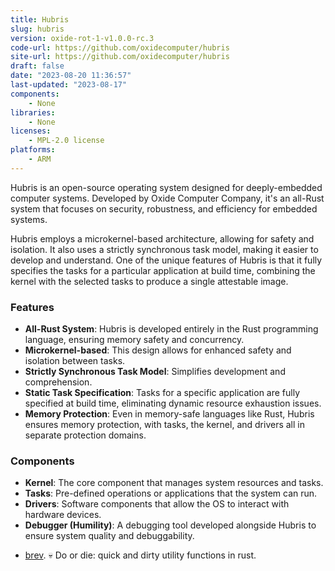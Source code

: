 ```yaml
---
title: Hubris
slug: hubris
version: oxide-rot-1-v1.0.0-rc.3
code-url: https://github.com/oxidecomputer/hubris
site-url: https://github.com/oxidecomputer/hubris
draft: false
date: "2023-08-20 11:36:57"
last-updated: "2023-08-17"
components:
    - None
libraries:
    - None
licenses:
    - MPL-2.0 license
platforms:
    - ARM
---
```

Hubris is an open-source operating system designed for deeply-embedded computer systems. Developed by Oxide Computer Company, it's an all-Rust system that focuses on security, robustness, and efficiency for embedded systems.

<!--more-->

Hubris employs a microkernel-based architecture, allowing for safety and isolation. It also uses a strictly synchronous task model, making it easier to develop and understand. One of the unique features of Hubris is that it fully specifies the tasks for a particular application at build time, combining the kernel with the selected tasks to produce a single attestable image.

### Features

- **All-Rust System**: Hubris is developed entirely in the Rust programming language, ensuring memory safety and concurrency.
- **Microkernel-based**: This design allows for enhanced safety and isolation between tasks.
- **Strictly Synchronous Task Model**: Simplifies development and comprehension.
- **Static Task Specification**: Tasks for a specific application are fully specified at build time, eliminating dynamic resource exhaustion issues.
- **Memory Protection**: Even in memory-safe languages like Rust, Hubris ensures memory protection, with tasks, the kernel, and drivers all in separate protection domains.

### Components

- **Kernel**: The core component that manages system resources and tasks.
- **Tasks**: Pre-defined operations or applications that the system can run.
- **Drivers**: Software components that allow the OS to interact with hardware devices.
- **Debugger (Humility)**: A debugging tool developed alongside Hubris to ensure system quality and debuggability.

<!--github-projects-->
- [brev](https://github.com/casey/brev). 💀 Do or die: quick and dirty utility functions in rust.